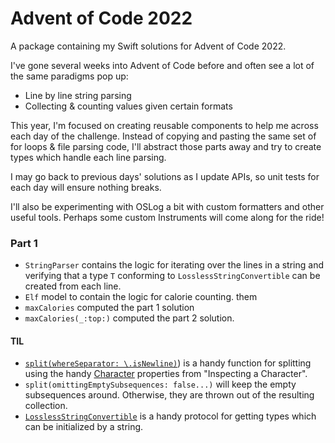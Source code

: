 # Advent of Code 2022

A package containing my Swift solutions for Advent of Code 2022.

I've gone several weeks into Advent of Code before and often see a lot of the same paradigms pop up:
* Line by line string parsing
* Collecting & counting values given certain formats

This year, I'm focused on creating reusable components to help me across each day of the challenge. Instead of copying and pasting the same set of for loops & file parsing code, I'll abstract those parts away and try to create types which handle each line parsing.

I may go back to previous days' solutions as I update APIs, so unit tests for each day will ensure nothing breaks.

I'll also be experimenting with OSLog a bit with custom formatters and other useful tools. Perhaps some custom Instruments will come along for the ride!

### Part 1

* `StringParser` contains the logic for iterating over the lines in a string and verifying that a type `T` conforming to `LosslessStringConvertible` can be created from each line.
* `Elf` model to contain the logic for calorie counting. them
* `maxCalories` computed the part 1 solution
* `maxCalories(_:top:)` computed the part 2 solution.

#### TIL

* [`split(whereSeparator: \.isNewline)`](https://developer.apple.com/documentation/createmlcomponents/classificationdistribution/split(maxsplits:omittingemptysubsequences:whereseparator:)#)) is a handy function for splitting using the handy [Character](https://developer.apple.com/documentation/swift/character) properties from "Inspecting a Character".
* `split(omittingEmptySubsequences: false...)` will keep the empty subsequences around. Otherwise, they are thrown out of the resulting collection. 
* [`LosslessStringConvertible`](https://developer.apple.com/documentation/swift/losslessstringconvertible#) is a handy protocol for getting types which can be initialized by a string.
